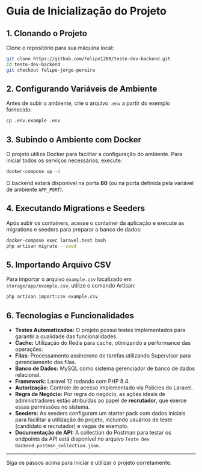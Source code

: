 # Guia de Inicialização do Projeto

## 1. Clonando o Projeto

Clone o repositório para sua máquina local:

```bash
git clone https://github.com/Felipe1208/teste-dev-backend.git
cd teste-dev-backend
git checkout felipe-jorge-pereira
```

## 2. Configurando Variáveis de Ambiente

Antes de subir o ambiente, crie o arquivo `.env` a partir do exemplo fornecido:

```bash
cp .env.example .env
```

## 3. Subindo o Ambiente com Docker

O projeto utiliza Docker para facilitar a configuração do ambiente. Para iniciar todos os serviços necessários, execute:

```bash
docker-compose up -d
```

O backend estará disponível na porta **80** (ou na porta definida pela variável de ambiente `APP_PORT`).

## 4. Executando Migrations e Seeders

Após subir os containers, acesse o container da aplicação e execute as migrations e seeders para preparar o banco de dados:

```bash
docker-compose exec laravel.test bash
php artisan migrate --seed
```

## 5. Importando Arquivo CSV

Para importar o arquivo `example.csv` localizado em `storage/app/example.csv`, utilize o comando Artisan:

```bash
php artisan import:csv example.csv
```

## 6. Tecnologias e Funcionalidades

- **Testes Automatizados:** O projeto possui testes implementados para garantir a qualidade das funcionalidades.
- **Cache:** Utilização do Redis para cache, otimizando a performance das operações.
- **Filas:** Processamento assíncrono de tarefas utilizando Supervisor para gerenciamento das filas.
- **Banco de Dados:** MySQL como sistema gerenciador de banco de dados relacional.
- **Framework:** Laravel 12 rodando com PHP 8.4.
- **Autorização:** Controle de acesso implementado via Policies do Laravel.
- **Regra de Negócio:** Por regra do negócio, as ações ideais de administradores estão atribuídas ao papel de **recrutador**, que exerce essas permissões no sistema.
- **Seeders:** As seeders configuram um starter pack com dados iniciais para facilitar a utilização do projeto, incluindo usuários de teste (candidato e recrutador) e vagas de exemplo.
- **Documentação de API:** A collection do Postman para testar os endpoints da API está disponível no arquivo `Teste Dev Backend.postman_collection.json`.

---

Siga os passos acima para iniciar e utilizar o projeto corretamente.
